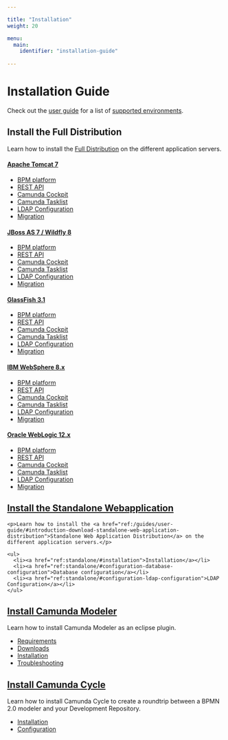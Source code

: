 ```yaml
---

title: "Installation"
weight: 20

menu:
  main:
    identifier: "installation-guide"
    
---
```



<div class="col-md-12 overview-page">
  <div class="page-header">
    <h1>Installation Guide</h1>
  </div>

  <div class="alert alert-info">Check out the <a href="ref:/guides/user-guide/">user guide</a> for a list of <a href="ref:/guides/user-guide/#introduction-supported-environments">supported environments</a>.</div>

  <h2>Install the Full Distribution</h2>

  <p>Learn how to install the <a href="ref:/guides/user-guide/#introduction-download-full-distribution">Full Distribution</a> on the different application servers.</p>

  <div class="row">
    <div class="col-md-4">
      <h4><a href="ref:tomcat/">Apache Tomcat 7</a></h4>
      <ul>
        <li><a href="ref:tomcat/#bpm-platform">BPM platform</a></li>
        <li><a href="ref:tomcat/#web-applications-install-the-rest-api-web-application">REST API</a></li>
        <li><a href="ref:tomcat/#web-applications-install-camunda-cockpit-and-tasklist">Camunda Cockpit</a></li>
        <li><a href="ref:tomcat/#web-applications-install-camunda-cockpit-and-tasklist">Camunda Tasklist</a></li>
        <li><a href="ref:tomcat/#ldap-configuration">LDAP Configuration</a></li>
        <li><a href="ref:tomcat/#migration">Migration</a></li>
      </ul>
    </div>
    <div class="col-md-4">
      <h4><a href="ref:jboss/">JBoss AS 7 / Wildfly 8</a></h4>
      <ul>
        <li><a href="ref:jboss/#bpm-platform">BPM platform</a></li>
        <li><a href="ref:jboss/#web-applications-install-the-rest-api-web-application">REST API</a></li>
        <li><a href="ref:jboss/#web-applications-install-camunda-cockpit-and-tasklist">Camunda Cockpit</a></li>
        <li><a href="ref:jboss/#web-applications-install-camunda-cockpit-and-tasklist">Camunda Tasklist</a></li>
        <li><a href="ref:jboss/#ldap-configuration">LDAP Configuration</a></li>
        <li><a href="ref:jboss/#migration">Migration</a></li>
      </ul>
    </div>
    <div class="col-md-4">
      <h4><a href="ref:glassfish/">GlassFish 3.1</a></h4>
      <ul>
        <li><a href="ref:glassfish/#bpm-platform">BPM platform</a></li>
        <li><a href="ref:glassfish/#web-applications-install-the-rest-api-web-application">REST API</a></li>
        <li><a href="ref:glassfish/#web-applications-install-camunda-cockpit-and-tasklist">Camunda Cockpit</a></li>
        <li><a href="ref:glassfish/#web-applications-install-camunda-cockpit-and-tasklist">Camunda Tasklist</a></li>
        <li><a href="ref:glassfish/#ldap-configuration">LDAP Configuration</a></li>
        <li><a href="ref:glassfish/#migration">Migration</a></li>
      </ul>
    </div>
  </div>
  <div class="row">
    <div class="col-md-4">
      <h4><a href="ref:was/">IBM WebSphere 8.x</a></h4>
      <ul>
        <li><a href="ref:was/#bpm-platform">BPM platform</a></li>
        <li><a href="ref:was/#web-applications-install-the-rest-api-web-application">REST API</a></li>
        <li><a href="ref:was/#web-applications-install-camunda-cockpit-and-tasklist">Camunda Cockpit</a></li>
        <li><a href="ref:was/#web-applications-install-camunda-cockpit-and-tasklist">Camunda Tasklist</a></li>
        <li><a href="ref:was/#ldap-configuration">LDAP Configuration</a></li>
        <li><a href="ref:was/#migration">Migration</a></li>
      </ul>
    </div>
    <div class="col-md-4">
      <h4><a href="ref:wls/">Oracle WebLogic 12.x</a></h4>
      <ul>
        <li><a href="ref:wls/#bpm-platform">BPM platform</a></li>
        <li><a href="ref:wls/#web-applications-install-the-rest-api-web-application">REST API</a></li>
        <li><a href="ref:wls/#web-applications-install-camunda-cockpit-and-tasklist">Camunda Cockpit</a></li>
        <li><a href="ref:wls/#web-applications-install-camunda-cockpit-and-tasklist">Camunda Tasklist</a></li>
        <li><a href="ref:wls/#ldap-configuration">LDAP Configuration</a></li>
        <li><a href="ref:wls/#migration">Migration</a></li>
      </ul>
    </div>
  </div>
  <div class="row">
    <h2><a href="ref:standalone/">Install the Standalone Webapplication</h2></a>

    <p>Learn how to install the <a href="ref:/guides/user-guide/#introduction-download-standalone-web-application-distribution">Standalone Web Application Distribution</a> on the different application servers.</p>

    <ul>
      <li><a href="ref:standalone/#installation">Installation</a></li>
      <li><a href="ref:standalone/#configuration-database-configuration">Database configuration</a></li>
      <li><a href="ref:standalone/#configuration-ldap-configuration">LDAP Configuration</a></li>
    </ul>
  </div>
  <div class="row">
    <h2><a href="ref:camunda-modeler/">Install Camunda Modeler</a></h2>
    <p>Learn how to install Camunda Modeler as an eclipse plugin.</p>
    <ul>
      <li><a href="ref:camunda-modeler/#installation-requirements">Requirements</a></li>
      <li><a href="ref:camunda-modeler/#installation-downloads">Downloads</a></li>
      <li><a href="ref:camunda-modeler/#installation-step-by-step-installation">Installation</a></li>
      <li><a href="ref:camunda-modeler/#troubleshooting">Troubleshooting</a></li>
    </ul>
  </div>
  <div class="row">
    <h2><a href="ref:camunda-cycle/">Install Camunda Cycle</a></h2>
    <p>Learn how to install Camunda Cycle to create a roundtrip between a BPMN 2.0 modeler and your Development Repository.</p>
    <ul>
      <li><a href="ref:camunda-cycle/#installation">Installation</a></li>
      <li><a href="ref:camunda-cycle/#configuration">Configuration</a></li>
    </ul>
  </div>
</div>
